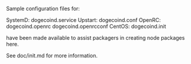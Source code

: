 Sample configuration files for:

SystemD: dogecoind.service
Upstart: dogecoind.conf
OpenRC:  dogecoind.openrc
         dogecoind.openrcconf
CentOS:  dogecoind.init

have been made available to assist packagers in creating node packages here.

See doc/init.md for more information.
